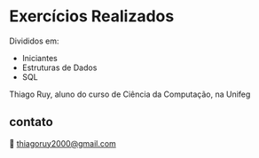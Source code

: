 # Exercícios Realizados 

Divididos em:
- Iniciantes 
- Estruturas de Dados 
- SQL

Thiago Ruy, aluno do curso de Ciência da Computação, na Unifeg 

## contato

:e-mail: [thiagoruy2000@gmail.com](thiagoruy2000@gmail.com) 
